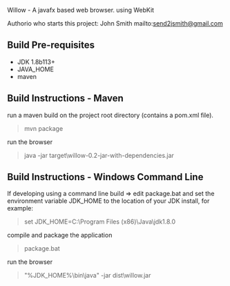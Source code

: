 Willow - A javafx based web browser.
using WebKit

Authorio who starts this project: John Smith
mailto:send2jsmith@gmail.com


Build Pre-requisites
--------------------
* JDK 1.8b113+
* JAVA_HOME
* maven


Build Instructions - Maven
--------------------------
run a maven build on the project root directory (contains a pom.xml file).
> mvn package

run the browser
> java -jar target\willow-0.2-jar-with-dependencies.jar


Build Instructions - Windows Command Line
-----------------------------------------
If developing using a command line build =>
edit package.bat and set the environment variable JDK_HOME to the location of your JDK install, for example:
> set JDK_HOME=C:\Program Files (x86)\Java\jdk1.8.0

compile and package the application
> package.bat

run the browser
> "%JDK_HOME%\bin\java" -jar dist\willow.jar
